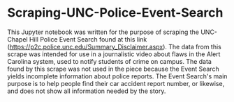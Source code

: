 # Scraping-UNC-Police-Event-Search
This Jupyter notebook was written for the purpose of scraping the UNC-Chapel Hill Police Event Search found at this link (https://p2c.police.unc.edu/Summary_Disclaimer.aspx). The data from this scrape was intended for use in a journalistic video about flaws in the Alert Carolina system, used to notify students of crime on campus. The data found by this scrape was not used in the piece because the Event Search yields incomplete information about police reports. The Event Search's main purpose is to help people find their car accident report number, or likewise, and does not show all information needed by the story. 

